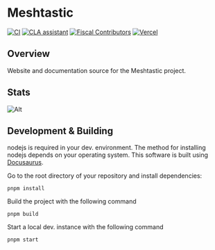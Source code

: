 # Meshtastic

[![CI](https://img.shields.io/github/workflow/status/meshtastic/meshtastic/CI?label=actions&logo=github&color=yellow)](https://github.com/meshtastic/meshtastic/actions/workflows/ci.yml)
[![CLA assistant](https://cla-assistant.io/readme/badge/meshtastic/meshtastic)](https://cla-assistant.io/meshtastic/repo)
[![Fiscal Contributors](https://opencollective.com/meshtastic/tiers/badge.svg?label=Fiscal%20Contributors&color=deeppink)](https://opencollective.com/meshtastic/)
[![Vercel](https://img.shields.io/static/v1?label=Powered%20by&message=Vercel&style=flat&logo=vercel&color=000000)](https://vercel.com?utm_source=meshtastic&utm_campaign=oss)

## Overview

Website and documentation source for the Meshtastic project.

## Stats

![Alt](https://repobeats.axiom.co/api/embed/9ef7282debe009789c697432a86499ac2b058a86.svg 'Repobeats analytics image')

## Development & Building

nodejs is required in your dev. environment. The method for installing nodejs depends on your operating system. This software is built using [Docusaurus](https://docusaurus.io).

Go to the root directory of your repository and install dependencies:

```shell
pnpm install
```

Build the project with the following command

```shell
pnpm build
```

Start a local dev. instance with the following command

```shell
pnpm start
```
